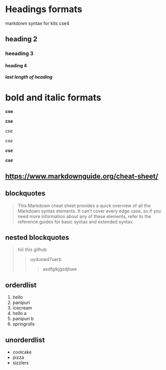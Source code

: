 # Headings  formats
markdown syntax for kits cse4
## heading 2
### heeading 3
#### heading 4
##### last length of heading
# bold and italic formats
**cse**

__cse__

*cse*

_cse_

_**cse**_

__*cse*__

## https://www.markdownguide.org/cheat-sheet/

## blockquotes
> This Markdown cheat sheet provides a quick overview of all the Markdown syntax elements. It can’t cover every edge case, so if you need more information about any of these elements, refer to the reference guides for basic syntax and extended syntax.
## nested blockquotes
> hiii this github 
>> uyduswd7uerb
>>>  asdfglkjgsdjhwe
## orderdlist
1. hello
3. panipuri
2. icecream
  1. hello a
  2. panipuri b
4. springrolls
## unorderdlist
- coolcake
- pizza
- sizzlers

